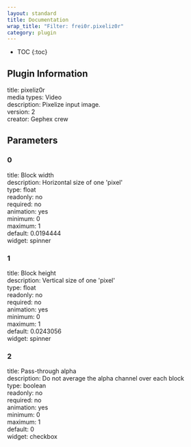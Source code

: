 ```yaml
---
layout: standard
title: Documentation
wrap_title: "Filter: frei0r.pixeliz0r"
category: plugin
---
```

* TOC
{:toc}

## Plugin Information

title: pixeliz0r  
media types:
Video  
description: Pixelize input image.  
version: 2  
creator: Gephex crew  

## Parameters

### 0

title: Block width    
description:
Horizontal size of one &#39;pixel&#39;  
type: float  
readonly: no  
required: no  
animation: yes  
minimum: 0  
maximum: 1  
default: 0.0194444  
widget: spinner  

### 1

title: Block height    
description:
Vertical size of one &#39;pixel&#39;  
type: float  
readonly: no  
required: no  
animation: yes  
minimum: 0  
maximum: 1  
default: 0.0243056  
widget: spinner  

### 2

title: Pass-through alpha    
description:
Do not average the alpha channel over each block  
type: boolean  
readonly: no  
required: no  
animation: yes  
minimum: 0  
maximum: 1  
default: 0  
widget: checkbox  


